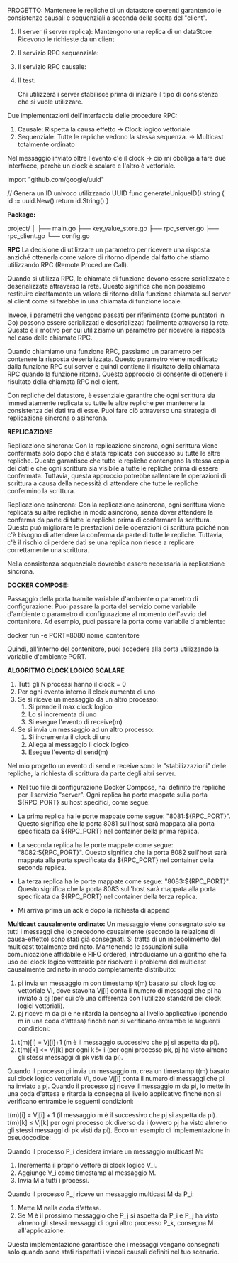 PROGETTO:
Mantenere le repliche di un datastore coerenti garantendo le consistenze 
causali e sequenziali a seconda della scelta del "client".

1) Il server (i server replica):
   Mantengono una replica di un dataStore
   Ricevono le richieste da un client
2) Il servizio RPC sequenziale:
   
3) Il servizio RPC causale:
4) Il test:

   Chi utilizzerà i server stabilisce prima di iniziare il tipo di consistenza che si vuole utilizzare. 

Due implementazioni dell'interfaccia delle procedure RPC: 
1) Causale: Rispetta la causa effetto -> Clock logico vettoriale
2) Sequenziale: Tutte le repliche vedono la stessa sequenza. -> Multicast totalmente ordinato

Nel messaggio inviato oltre l'evento c'è il clock -> cio mi obbliga a fare due interfacce, perchè un clock è scalare
e l'altro è vettoriale.


import "github.com/google/uuid"

// Genera un ID univoco utilizzando UUID
func generateUniqueID() string {
id := uuid.New()
return id.String()
}


**Package:**

project/
│
├── main.go
├── key_value_store.go
├── rpc_server.go
├── rpc_client.go
└── config.go


**RPC**
La decisione di utilizzare un parametro per ricevere una risposta anziché ottenerla come valore di ritorno dipende dal fatto che stiamo utilizzando RPC (Remote Procedure Call).

Quando si utilizza RPC, le chiamate di funzione devono essere serializzate e deserializzate attraverso la rete. Questo significa che non possiamo restituire direttamente un valore di ritorno dalla funzione chiamata sul server al client come si farebbe in una chiamata di funzione locale.

Invece, i parametri che vengono passati per riferimento (come puntatori in Go) possono essere serializzati e deserializzati facilmente attraverso la rete. Questo è il motivo per cui utilizziamo un parametro per ricevere la risposta nel caso delle chiamate RPC.

Quando chiamiamo una funzione RPC, passiamo un parametro per contenere la risposta deserializzata. Questo parametro viene modificato dalla funzione RPC sul server e quindi contiene il risultato della chiamata RPC quando la funzione ritorna. Questo approccio ci consente di ottenere il risultato della chiamata RPC nel client.

Con repliche del datastore, è essenziale garantire che ogni scrittura sia immediatamente replicata su tutte le altre repliche per mantenere la consistenza dei dati tra di esse. Puoi fare ciò attraverso una strategia di replicazione sincrona o asincrona.

**REPLICAZIONE**

Replicazione sincrona: Con la replicazione sincrona, ogni scrittura viene confermata solo dopo che è stata replicata con successo su tutte le altre repliche. Questo garantisce che tutte le repliche contengano la stessa copia dei dati e che ogni scrittura sia visibile a tutte le repliche prima di essere confermata. Tuttavia, questa approccio potrebbe rallentare le operazioni di scrittura a causa della necessità di attendere che tutte le repliche confermino la scrittura.

Replicazione asincrona: Con la replicazione asincrona, ogni scrittura viene replicata su altre repliche in modo asincrono, senza dover attendere la conferma da parte di tutte le repliche prima di confermare la scrittura. Questo può migliorare le prestazioni delle operazioni di scrittura poiché non c'è bisogno di attendere la conferma da parte di tutte le repliche. Tuttavia, c'è il rischio di perdere dati se una replica non riesce a replicare correttamente una scrittura.

Nella consistenza sequenziale dovrebbe essere necessaria la replicazione sincrona.

**DOCKER COMPOSE:**

Passaggio della porta tramite variabile d'ambiente o parametro di configurazione: Puoi passare la porta del servizio
come variabile d'ambiente o parametro di configurazione al momento dell'avvio del contenitore. Ad esempio, puoi passare la porta come variabile d'ambiente:

docker run -e PORT=8080 nome_contenitore

Quindi, all'interno del contenitore, puoi accedere alla porta utilizzando la variabile d'ambiente PORT.


**ALGORITMO CLOCK LOGICO SCALARE**
1) Tutti gli N processi hanno il clock = 0
2) Per ogni evento interno il clock aumenta di uno
3) Se si riceve un messaggio da un altro processo:
   1) Si prende il max clock logico
   2) Lo si incrementa di uno
   3) Si esegue l'evento di receive(m)
4) Se si invia un messaggio ad un altro processo:
   1) Si incrementa il clock di uno
   2) Allega al messaggio il clock logico
   3) Esegue l'evento di send(m)

Nel mio progetto un evento di send e receive sono le "stabilizzazioni" delle repliche, la richiesta
di scrittura da parte degli altri server. 


- Nel tuo file di configurazione Docker Compose, hai definito tre repliche per il servizio "server". Ogni replica ha porte mappate sulla porta ${RPC_PORT} su host specifici, come segue:

- La prima replica ha le porte mappate come segue: "8081:${RPC_PORT}". Questo significa che la porta 8081 sull'host sarà mappata alla porta specificata da ${RPC_PORT} nel container della prima replica.

- La seconda replica ha le porte mappate come segue: "8082:${RPC_PORT}". Questo significa che la porta 8082 sull'host sarà mappata alla porta specificata da ${RPC_PORT} nel container della seconda replica.

- La terza replica ha le porte mappate come segue: "8083:${RPC_PORT}". Questo significa che la porta 8083 sull'host sarà mappata alla porta specificata da ${RPC_PORT} nel container della terza replica.


- Mi arriva prima un ack e dopo la richiesta di append



**Multicast causalmente ordinato:**
Un messaggio viene consegnato solo se tutti i messaggi che lo precedono
causalmente (secondo la relazione di causa-effetto) sono stati già consegnati. Si tratta di un
indebolimento del multicast totalmente ordinato.
Mantenendo le assunzioni sulla comunicazione affidabile e FIFO ordered, introduciamo un algoritmo che fa
uso del clock logico vettoriale per risolvere il problema del multicast causalmente ordinato in modo
completamente distribuito:
1. pi invia un messaggio m con timestamp t(m) basato sul clock logico vettoriale Vi, dove stavolta Vj[i] conta
il numero di messaggi che pi ha inviato a pj (per cui c’è una differenza con l’utilizzo standard dei clock logici
vettoriali).
2. pj riceve m da pi e ne ritarda la consegna al livello applicativo (ponendo m in una coda d’attesa) finché
non si verificano entrambe le seguenti condizioni:
1) t(m)[i] = Vj[i]+1 (m è il messaggio successivo che pj si aspetta da pi).
2) t(m)[k] <= Vj[k] per ogni k != i (per ogni processo pk, pj ha visto almeno gli stessi messaggi di pk visti da pi). 

Quando il processo pi invia un messaggio m, crea un timestamp t(m) basato sul clock logico vettoriale Vi, dove Vj[i] conta il numero di messaggi che pi ha inviato a pj.
Quando il processo pj riceve il messaggio m da pi, lo mette in una coda d'attesa e ritarda la consegna al livello applicativo finché non si verificano entrambe le seguenti condizioni:

t(m)[i] = Vj[i] + 1 (il messaggio m è il successivo che pj si aspetta da pi).
t(m)[k] ≤ Vj[k] per ogni processo pk diverso da i (ovvero pj ha visto almeno gli stessi messaggi di pk visti da pi).
Ecco un esempio di implementazione in pseudocodice:

Quando il processo P_i desidera inviare un messaggio multicast M:
1. Incrementa il proprio vettore di clock logico V_i.
2. Aggiunge V_i come timestamp al messaggio M.
3. Invia M a tutti i processi.

Quando il processo P_j riceve un messaggio multicast M da P_i:
1. Mette M nella coda d'attesa.
2. Se M è il prossimo messaggio che P_j si aspetta da P_i e P_j ha visto almeno gli stessi messaggi di ogni altro processo P_k, consegna M all'applicazione.

Questa implementazione garantisce che i messaggi vengano consegnati solo quando sono stati rispettati i vincoli causali definiti nel tuo scenario.